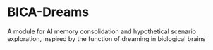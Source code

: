 # BICA-Dreams
A module for AI memory consolidation and hypothetical scenario exploration, inspired by the function of dreaming in biological brains
